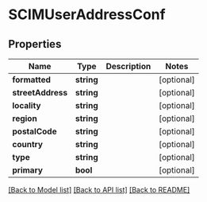 # SCIMUserAddressConf

## Properties
Name | Type | Description | Notes
------------ | ------------- | ------------- | -------------
**formatted** | **string** |  | [optional] 
**streetAddress** | **string** |  | [optional] 
**locality** | **string** |  | [optional] 
**region** | **string** |  | [optional] 
**postalCode** | **string** |  | [optional] 
**country** | **string** |  | [optional] 
**type** | **string** |  | [optional] 
**primary** | **bool** |  | [optional] 

[[Back to Model list]](../README.md#documentation-for-models) [[Back to API list]](../README.md#documentation-for-api-endpoints) [[Back to README]](../README.md)


